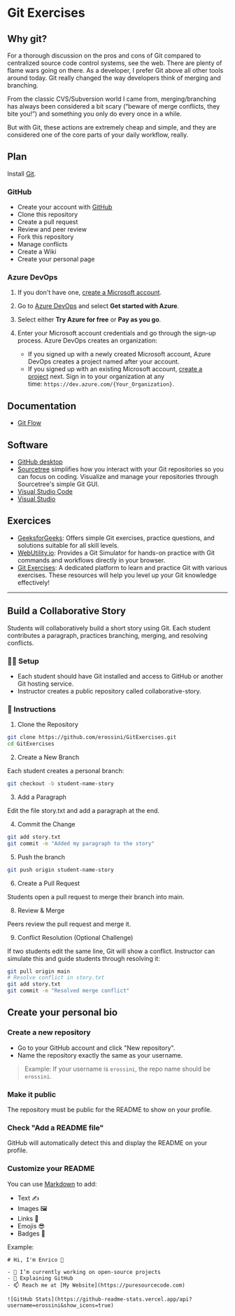 # Git Exercises

## Why git?

For a thorough discussion on the pros and cons of Git compared to centralized source code control systems, see the web. There are plenty of flame wars going on there. As a developer, I prefer Git above all other tools around today. Git really changed the way developers think of merging and branching.

From the classic CVS/Subversion world I came from, merging/branching has always been considered a bit scary (“beware of merge conflicts, they bite you!”) and something you only do every once in a while.

But with Git, these actions are extremely cheap and simple, and they are considered one of the core parts of your daily workflow, really.

## Plan

Install [Git](https://git-scm.com/install/).

### GitHub

- Create your account with [GitHub](https://github.com/)
- Clone this repository
- Create a pull request
- Review and peer review
- Fork this repository
- Manage conflicts
- Create a Wiki
- Create your personal page

### Azure DevOps

1.  If you don't have one, [create a Microsoft account](https://azure.microsoft.com/services/devops/).
    
2.  Go to [Azure DevOps](https://azure.microsoft.com/services/devops/) and select **Get started with Azure**.
    
3.  Select either **Try Azure for free** or **Pay as you go**.
    
4.  Enter your Microsoft account credentials and go through the sign-up process.
    Azure DevOps creates an organization:
    *   If you signed up with a newly created Microsoft account, Azure DevOps creates a project named after your account.
    *   If you signed up with an existing Microsoft account, [create a project](https://learn.microsoft.com/en-us/azure/devops/organizations/projects/create-project?view=azure-devops) next.
    Sign in to your organization at any time: `https://dev.azure.com/{Your_Organization}`.

## Documentation

- [Git Flow](https://puresourcecode.com/tools/a-successful-git-branching-model/)

## Software

- [GitHub desktop](https://desktop.github.com/download/)
- [Sourcetree](https://www.sourcetreeapp.com/) simplifies how you interact with your Git repositories so you can focus on coding. Visualize and manage your repositories through Sourcetree's simple Git GUI.
- [Visual Studio Code](https://apps.microsoft.com/detail/xp9khm4bk9fz7q?launch=true&mode=full&hl=en-gb&gl=gb&ocid=bingwebsearch)
- [Visual Studio](https://visualstudio.microsoft.com/downloads/)

## Exercices

- [GeeksforGeeks](https://www.geeksforgeeks.org/git/git-exercise/): Offers simple Git exercises, practice questions, and solutions suitable for all skill levels. 
- [WebUtility.io](https://webutility.io/git-simulator-online): Provides a Git Simulator for hands-on practice with Git commands and workflows directly in your browser.
- [Git Exercises](https://gitexercises.fracz.com/): A dedicated platform to learn and practice Git with various exercises. These resources will help you level up your Git knowledge effectively!

---

## Build a Collaborative Story

Students will collaboratively build a short story using Git. Each student contributes a paragraph, practices branching, merging, and resolving conflicts.

### 🧑‍🏫 Setup

- Each student should have Git installed and access to GitHub or another Git hosting service.
- Instructor creates a public repository called collaborative-story.

### 📝 Instructions

1. Clone the Repository

```bash
git clone https://github.com/erossini/GitExercises.git
cd GitExercises
```

2. Create a New Branch

Each student creates a personal branch:

```bash
git checkout -b student-name-story
```

3. Add a Paragraph

Edit the file story.txt and add a paragraph at the end.

4. Commit the Change

```bash
git add story.txt
git commit -m "Added my paragraph to the story"
```

5. Push the branch

```bash
git push origin student-name-story
```

6. Create a Pull Request

Students open a pull request to merge their branch into main.

8. Review & Merge

Peers review the pull request and merge it.

9. Conflict Resolution (Optional Challenge)

If two students edit the same line, Git will show a conflict. Instructor can simulate this and guide students through resolving it:

```bash
git pull origin main
# Resolve conflict in story.txt
git add story.txt
git commit -m "Resolved merge conflict"
```

## Create your personal bio

### Create a new repository

- Go to your GitHub account and click "New repository".
- Name the repository exactly the same as your username.

> Example: If your username is `erossini`, the repo name should be `erossini`.

### Make it public

The repository must be public for the README to show on your profile.

### Check "Add a README file"

GitHub will automatically detect this and display the README on your profile.

### Customize your README

You can use [Markdown](https://www.markdownguide.org/cheat-sheet/) to add:

- Text ✍️
- Images 🖼️
- Links 🔗
- Emojis 😎
- Badges 🚀

Example:

    # Hi, I'm Enrico 👋

    - 🔭 I’m currently working on open-source projects
    - 🌱 Explaining GitHub
    - 📫 Reach me at [My Website](https://puresourcecode.com)

    ![GitHub Stats](https://github-readme-stats.vercel.app/api?username=erossini&show_icons=true)
